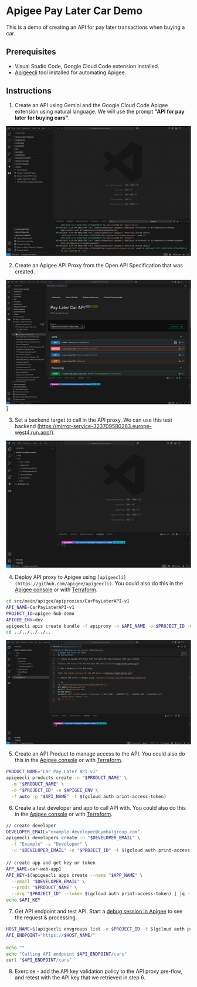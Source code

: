 # Apigee Pay Later Car Demo
This is a demo of creating an API for pay later transactions when buying a car.

## Prerequisites
- Visual Studio Code, Google Cloud Code extension installed.
- [Apigeecli](https://github.com/apigee/apigeecli) tool installed for automating Apigee.

## Instructions

1. Create an API using Gemini and the Google Cloud Code Apigee extension using natural language. We will use the prompt **"API for pay later for buying cars"**.

![Create API with Gemini, Apigee and Google Cloud Code](/img/create-api.gif)

2. Create an Apigee API Proxy from the Open API Specification that was created.

![Create API Proxy from API Hub Open API Specification](/img/create-proxy.gif)]

3. Set a backend target to call in the API proxy. We can use this test backend (https://mirror-service-323709580283.europe-west4.run.app/).

![Set the target service for the API proxy.](/img/set-target-server.gif)

4. Deploy API proxy to Apigee using `[apigeecli](https://github.com/apigee/apigeecli)`. You could also do this in the [Apigee console](https://console.cloud.google.com/apigee/proxies) or with [Terraform](https://github.com/apigee/terraform-modules).

```sh
cd src/main/apigee/apiproxies/CarPayLaterAPI-v1
API_NAME=CarPayLaterAPI-v1
PROJECT_ID=apigee-hub-demo
APIGEE_ENV=dev
apigeecli apis create bundle -f apiproxy -n $API_NAME -o $PROJECT_ID -e $APIGEE_ENV -t $(gcloud auth print-access-token) --ovr
cd ../../../../..
```

![Deploy Apigee API proxy](/img/deploy-api.gif)

5. Create an API Product to manage access to the API. You could also do this in the [Apigee console](https://console.cloud.google.com/apigee/apiproducts) or with [Terraform](https://github.com/apigee/terraform-modules).

```sh
PRODUCT_NAME="Car Pay Later API v1"
apigeecli products create -n "$PRODUCT_NAME" \
  -m "$PRODUCT_NAME" \
  -o "$PROJECT_ID" -e $APIGEE_ENV \
  -f auto -p "$API_NAME" -t $(gcloud auth print-access-token)
```

6. Create a test developer and app to call API with. You could also do this in the [Apigee console](https://console.cloud.google.com/apigee/developers) or with [Terraform](https://github.com/apigee/terraform-modules).

```sh
// create developer
DEVELOPER_EMAIL="example-developer@cymbalgroup.com"
apigeecli developers create -n "$DEVELOPER_EMAIL" \
  -f "Example" -s "Developer" \
  -u "$DEVELOPER_EMAIL" -o "$PROJECT_ID" -t $(gcloud auth print-access-token)

// create app and get key or token
APP_NAME=car-web-app1
API_KEY=$(apigeecli apps create --name "$APP_NAME" \
  --email "$DEVELOPER_EMAIL" \
  --prods "$PRODUCT_NAME" \
  --org "$PROJECT_ID" --token $(gcloud auth print-access-token) | jq --raw-output '.credentials[0].consumerKey')
echo $API_KEY
```

7. Get API endpoint and test API. Start a [debug session in Apigee](https://console.cloud.google.com/apigee/proxies/CarPayLaterAPI-v1/debug) to see the request & processing.

```sh
HOST_NAME=$(apigeecli envgroups list -o $PROJECT_ID -t $(gcloud auth print-access-token) | jq --raw-output '.environmentGroups[] | select(.name == '\""$APIGEE_ENV\""') | .hostnames[0]')
API_ENDPOINT="https://$HOST_NAME/"

echo ""
echo "Calling API endpoint $API_ENDPOINT/cars"
curl "$API_ENDPOINT/cars"
```

8. Exercise - add the API key validation policy to the API proxy pre-flow, and retest with the API key that we retrieved in step 6.